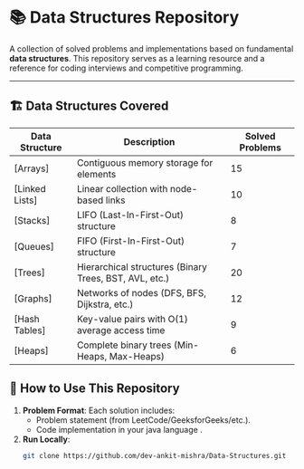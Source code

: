 # 📚 Data Structures Repository

A collection of solved problems and implementations based on fundamental **data structures**. This repository serves as a learning resource and a reference for coding interviews and competitive programming.

---

## 🏗️ Data Structures Covered

| Data Structure       | Description                                                                 | Solved Problems |
|----------------------|-----------------------------------------------------------------------------|-----------------|
| [Arrays]             | Contiguous memory storage for elements                                      | 15              |
| [Linked Lists]       | Linear collection with node-based links                                     | 10              |
| [Stacks]             | LIFO (Last-In-First-Out) structure                                          | 8               |
| [Queues]             | FIFO (First-In-First-Out) structure                                         | 7               |
| [Trees]              | Hierarchical structures (Binary Trees, BST, AVL, etc.)                      | 20              |
| [Graphs]             | Networks of nodes (DFS, BFS, Dijkstra, etc.)                                | 12              |
| [Hash Tables]        | Key-value pairs with O(1) average access time                               | 9               |
| [Heaps]              | Complete binary trees (Min-Heaps, Max-Heaps)                                | 6               |



## 🚀 How to Use This Repository

1. **Problem Format**: Each solution includes:
   - Problem statement (from LeetCode/GeeksforGeeks/etc.).
   - Code implementation in your java language .
2. **Run Locally**:
   ```bash
   git clone https://github.com/dev-ankit-mishra/Data-Structures.git
